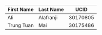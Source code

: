 | First Name | Last Name  | UCID     |
|------------|------------|----------|
| Ali        | Alafranji  | 30170805 |
| Trung Tuan | Mai        | 30175486 |

